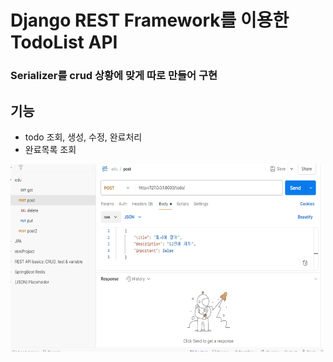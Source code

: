 # Django REST Framework를 이용한 TodoList API
### Serializer를 crud 상황에 맞게 따로 만들어 구현
## 기능
* todo 조회, 생성, 수정, 완료처리
* 완료목록 조회
<img src="demo/todoApi.gif" alt="demo" width="500" height="300">  
